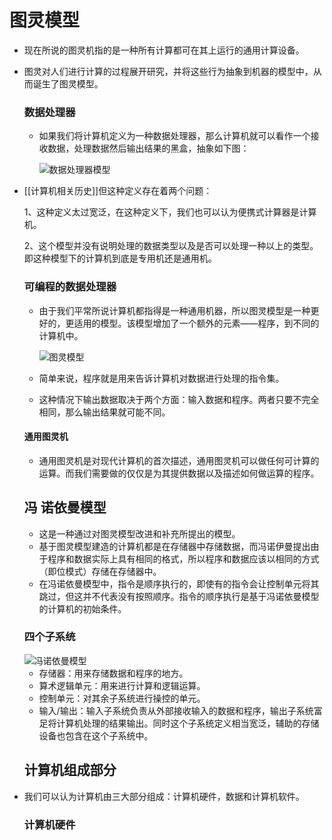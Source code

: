 # 图灵模型

* 现在所说的图灵机指的是一种所有计算都可在其上运行的通用计算设备。
*   图灵对人们进行计算的过程展开研究，并将这些行为抽象到机器的模型中，从而诞生了图灵模型。

    ### 数据处理器

    *   如果我们将计算机定义为一种数据处理器，那么计算机就可以看作一个接收数据，处理数据然后输出结果的黑盒，抽象如下图：

        <img src="https://e/kms/picture/QQ%E6%88%AA%E5%9B%BE20220416113740.png" alt="数据处理器模型" data-size="original">
*   \[\[计算机相关历史]]但这种定义存在着两个问题：

    1、这种定义太过宽泛，在这种定义下，我们也可以认为便携式计算器是计算机。

    2、这个模型并没有说明处理的数据类型以及是否可以处理一种以上的类型。即这种模型下的计算机到底是专用机还是通用机。

    ### 可编程的数据处理器

    *   由于我们平常所说计算机都指得是一种通用机器，所以图灵模型是一种更好的，更适用的模型。该模型增加了一个额外的元素——程序，到不同的计算机中。

        ![图灵模型](https://e/kms/picture/QQ%E6%88%AA%E5%9B%BE20220416141101.png)
    * 简单来说，程序就是用来告诉计算机对数据进行处理的指令集。
    * 这种情况下输出数据取决于两个方面：输入数据和程序。两者只要不完全相同，那么输出结果就可能不同。

    #### 通用图灵机

    * 通用图灵机是对现代计算机的首次描述，通用图灵机可以做任何可计算的运算。而我们需要做的仅仅是为其提供数据以及描述如何做运算的程序。

    ## 冯 诺依曼模型

    * 这是一种通过对图灵模型改进和补充所提出的模型。
    * 基于图灵模型建造的计算机都是在存储器中存储数据，而冯诺伊曼提出由于程序和数据实际上具有相同的格式，所以程序和数据应该以相同的方式（即位模式）存储在存储器中。
    * 在冯诺依曼模型中，指令是顺序执行的，即使有的指令会让控制单元将其跳过，但这并不代表没有按照顺序。指令的顺序执行是基于冯诺依曼模型的计算机的初始条件。

    ### 四个子系统

    <img src="https://e/kms/picture/QQ%E6%88%AA%E5%9B%BE20220416145740.png" alt="冯诺依曼模型" data-size="original">

    * 存储器：用来存储数据和程序的地方。
    * 算术逻辑单元：用来进行计算和逻辑运算。
    * 控制单元：对其余子系统进行操控的单元。
    * 输入/输出：输入子系统负责从外部接收输入的数据和程序，输出子系统富足将计算机处理的结果输出。同时这个子系统定义相当宽泛，辅助的存储设备也包含在这个子系统中。

    ## 计算机组成部分
*   我们可以认为计算机由三大部分组成：计算机硬件，数据和计算机软件。

    ### 计算机硬件
